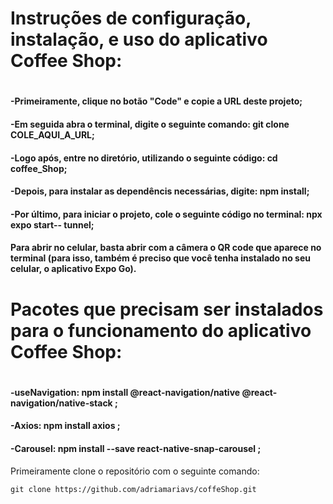 <h1>Instruções de configuração, instalação, e uso do aplicativo Coffee Shop: <h1>
<h4>-Primeiramente, clique no botão "Code" e copie a URL deste projeto; <br></h4>
<h4>-Em seguida abra o terminal, digite o seguinte comando: git clone COLE_AQUI_A_URL;  <br></h4>
<h4>-Logo após, entre no diretório, utilizando o seguinte código: cd coffee_Shop;  <br></h4>
<h4>-Depois, para instalar as dependêncis necessárias, digite: npm install;  <br></h4>
<h4>-Por último, para iniciar o projeto, cole o seguinte código no terminal: npx expo start-- tunnel;  <br></h4>
<h4>Para abrir no celular, basta abrir com a câmera o QR code que aparece no terminal (para isso, também é preciso que você tenha instalado no seu celular, o aplicativo Expo Go).  <br></h4>

<h1>Pacotes que precisam ser instalados para o funcionamento do aplicativo Coffee Shop:<h1>
  
<h4>-useNavigation: npm install @react-navigation/native @react-navigation/native-stack ; <br></h4>
<h4>-Axios: npm install axios ; <br></h4>
<h4>-Carousel: npm install --save react-native-snap-carousel ; <br></h4>

Primeiramente clone o repositório com o seguinte comando: 
```
git clone https://github.com/adriamariavs/coffeShop.git
```
